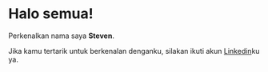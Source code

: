 # Halo semua! 

Perkenalkan nama saya **Steven**.

Jika kamu tertarik untuk berkenalan denganku, silakan ikuti akun [Linkedin](https://www.linkedin.com/in/steven-steven-087131229)ku ya.
